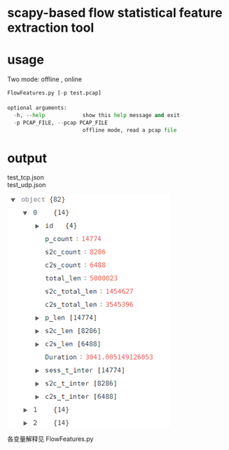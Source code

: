 # scapy-based flow statistical feature extraction tool

# usage

Two mode: offline , online

```python
FlowFeatures.py [-p test.pcap]

optional arguments:
  -h, --help            show this help message and exit
  -p PCAP_FILE, --pcap PCAP_FILE
                        offline mode, read a pcap file
```

# output

test_tcp.json<br>test_udp.json

![alt text](https://github.com/helloriku/traffic-analysis/blob/master/ExtractFeatures_scapy/Statistical_features/json.png)

各变量解释见 FlowFeatures.py
